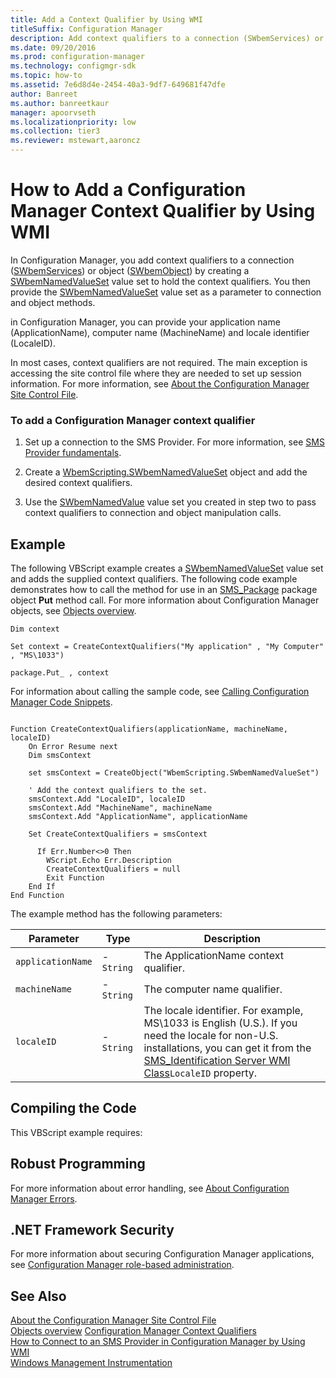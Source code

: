 ```yaml
---
title: Add a Context Qualifier by Using WMI
titleSuffix: Configuration Manager
description: Add context qualifiers to a connection (SWbemServices) or object (SWbemObject) by creating a SWbemNamedValueSet value set to hold the context qualifiers.
ms.date: 09/20/2016
ms.prod: configuration-manager
ms.technology: configmgr-sdk
ms.topic: how-to
ms.assetid: 7e6d8d4e-2454-40a3-9df7-649681f47dfe
author: Banreet
ms.author: banreetkaur
manager: apoorvseth
ms.localizationpriority: low
ms.collection: tier3
ms.reviewer: mstewart,aaroncz 
---
```

# How to Add a Configuration Manager Context Qualifier by Using WMI
In Configuration Manager, you add context qualifiers to a connection ([SWbemServices](/windows/win32/wmisdk/swbemservices)) or object ([SWbemObject](/windows/win32/wmisdk/swbemobject)) by creating a [SWbemNamedValueSet](/windows/win32/wmisdk/swbemnamedvalueset) value set to hold the context qualifiers. You then provide the [SWbemNamedValueSet](/windows/win32/wmisdk/swbemnamedvalueset) value set as a parameter to connection and object methods.  

 in Configuration Manager, you can provide your application name (ApplicationName), computer name (MachineName) and locale identifier (LocaleID).  

 In most cases, context qualifiers are not required. The main exception is accessing the site control file where they are needed to set up session information. For more information, see [About the Configuration Manager Site Control File](../../../develop/core/understand/about-the-configuration-manager-site-control-file.md).  

### To add a Configuration Manager context qualifier  

1.  Set up a connection to the SMS Provider. For more information, see [SMS Provider fundamentals](sms-provider-fundamentals.md).  

2.  Create a [WbemScripting.SWbemNamedValueSet](/windows/win32/wmisdk/swbemnamedvalueset) object and add the desired context qualifiers.  

3.  Use the [SWbemNamedValue](/windows/win32/wmisdk/swbemnamedvalue) value set you created in step two to pass context qualifiers to connection and object manipulation calls.  

## Example  
 The following VBScript example creates a [SWbemNamedValueSet](/windows/win32/wmisdk/swbemnamedvalueset) value set and adds the supplied context qualifiers. The following code example demonstrates how to call the method for use in an [SMS_Package](../../../develop/reference/core/servers/configure/sms_package-server-wmi-class.md) package object **Put** method call. For more information about Configuration Manager objects, see [Objects overview](configuration-manager-objects-overview.md).  

 `Dim context`  

 `Set context = CreateContextQualifiers("My application" , "My Computer" , "MS\1033")`  

 `package.Put_ , context`  

 For information about calling the sample code, see [Calling Configuration Manager Code Snippets](../../../develop/core/understand/calling-code-snippets.md).  

```vbs  

Function CreateContextQualifiers(applicationName, machineName, localeID)  
    On Error Resume next  
    Dim smsContext  

    set smsContext = CreateObject("WbemScripting.SWbemNamedValueSet")  

    ' Add the context qualifiers to the set.  
    smsContext.Add "LocaleID", localeID  
    smsContext.Add "MachineName", machineName  
    smsContext.Add "ApplicationName", applicationName  

    Set CreateContextQualifiers = smsContext  

      If Err.Number<>0 Then  
        WScript.Echo Err.Description  
        CreateContextQualifiers = null  
        Exit Function  
    End If  
End Function  
```  

 The example method has the following parameters:  

|Parameter|Type|Description|  
|---------------|----------|-----------------|  
|`applicationName`|-   `String`|The ApplicationName context qualifier.|  
|`machineName`|-   `String`|The computer name qualifier.|  
|`localeID`|-   `String`|The locale identifier. For example, MS\1033 is English (U.S.). If you need the locale for non-U.S. installations, you can get it from the [SMS_Identification Server WMI Class](../../../develop/reference/core/servers/configure/sms_identification-server-wmi-class.md)`LocaleID` property.|  

## Compiling the Code  
 This VBScript example requires:  

## Robust Programming  
 For more information about error handling, see [About Configuration Manager Errors](../../../develop/core/understand/about-configuration-manager-errors.md).  

## .NET Framework Security  
 For more information about securing Configuration Manager applications, see [Configuration Manager role-based administration](../../../develop/core/servers/configure/role-based-administration.md).  

## See Also  
 [About the Configuration Manager Site Control File](../../../develop/core/understand/about-the-configuration-manager-site-control-file.md)   
 [Objects overview](configuration-manager-objects-overview.md)
 [Configuration Manager Context Qualifiers](../../../develop/core/understand/context-qualifiers.md)   
 [How to Connect to an SMS Provider in Configuration Manager by Using WMI](../../../develop/core/understand/how-to-connect-to-an-sms-provider-in-configuration-manager-by-using-wmi.md)   
 [Windows Management Instrumentation](/windows/win32/wmisdk/wmi-start-page)
